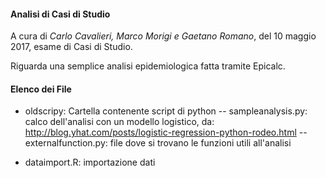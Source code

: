 #### Analisi di Casi di Studio ####
A cura di _Carlo Cavalieri, Marco Morigi e Gaetano Romano_, del 10 maggio 2017, esame di Casi di Studio.

Riguarda una semplice analisi epidemiologica fatta tramite Epicalc. 

#### Elenco dei File ####

- oldscripy: Cartella contenente script di python
-- sampleanalysis.py: calco dell'analisi con un modello logistico, da: http://blog.yhat.com/posts/logistic-regression-python-rodeo.html
-- externalfunction.py: file dove si trovano le funzioni utili all'analisi

- dataimport.R: importazione dati

